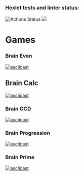### Hexlet tests and linter status:
![Actions Status](https://github.com/antonsmolko/frontend-project-lvl1/workflows/hexlet-check/badge.svg)
<a href="https://codeclimate.com/github/codeclimate/codeclimate/maintainability"><img src="https://api.codeclimate.com/v1/badges/a99a88d28ad37a79dbf6/maintainability" /></a>

# Games

### Brain Even
[![asciicast](https://asciinema.org/a/jhtvcZ7RnVTxFoF20G1hA3sEa.svg)](https://asciinema.org/a/jhtvcZ7RnVTxFoF20G1hA3sEa)

## Brain Calc
[![asciicast](https://asciinema.org/a/ld9ISQvKkIVFQ6h6Z4x15zglG.svg)](https://asciinema.org/a/ld9ISQvKkIVFQ6h6Z4x15zglG)

### Brain GCD
[![asciicast](https://asciinema.org/a/FHOjoCvYciSfQ1CerLqwGtoJY.svg)](https://asciinema.org/a/FHOjoCvYciSfQ1CerLqwGtoJY)

### Brain Progression
[![asciicast](https://asciinema.org/a/vytTyZRHd8BRSzErtFhJpZAH9.svg)](https://asciinema.org/a/vytTyZRHd8BRSzErtFhJpZAH9)

### Brain Prime
[![asciicast](https://asciinema.org/a/HX6rSqXUaJmh4YXtdQHC6Q8il.svg)](https://asciinema.org/a/HX6rSqXUaJmh4YXtdQHC6Q8il)